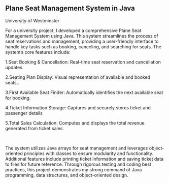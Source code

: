 <div align=left>
<h2>Plane Seat Management System in Java</h2>
<p>University of Westminster</p>
<p>For a university project, I developed a comprehensive Plane Seat Management System using Java. This system streamlines the process of seat reservations and management, providing a user-friendly interface to handle key tasks such as booking, canceling, and searching for seats. The system’s core features include:</p>

<p> 1.Seat Booking & Cancellation: Real-time seat reservation and cancellation updates.</p>
<p> 2.Seating Plan Display: Visual representation of available and booked seats..</p>
<p> 3.First Available Seat Finder: Automatically identifies the next available seat for booking.</p>
<p> 4.Ticket Information Storage: Captures and securely stores ticket and passenger details</p>
<p> 5.Total Sales Calculation: Computes and displays the total revenue generated from ticket sales.</p>
<br>
<p>The system utilizes Java arrays for seat management and leverages object-oriented principles with classes to ensure modularity and functionality. Additional features include printing ticket information and saving ticket data to files for future reference. Through rigorous testing and coding best practices, this project demonstrates my strong command of Java programming, data structures, and object-oriented design.</p>
</div>
